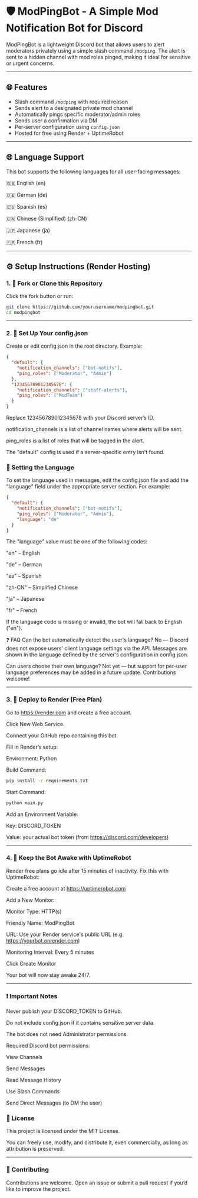 # 🛡️ ModPingBot - A Simple Mod Notification Bot for Discord

ModPingBot is a lightweight Discord bot that allows users to alert moderators privately using a simple slash command `/modping`. The alert is sent to a hidden channel with mod roles pinged, making it ideal for sensitive or urgent concerns.

---

## 🌐 Features

- Slash command `/modping` with required reason  
- Sends alert to a designated private mod channel  
- Automatically pings specific moderator/admin roles  
- Sends user a confirmation via DM  
- Per-server configuration using `config.json`  
- Hosted for free using Render + UptimeRobot

---

## 🌐 Language Support
This bot supports the following languages for all user-facing messages:

🇬🇧 English (en)

🇩🇪 German (de)

🇪🇸 Spanish (es)

🇨🇳 Chinese (Simplified) (zh-CN)

🇯🇵 Japanese (ja)

🇫🇷 French (fr)

---

## ⚙️ Setup Instructions (Render Hosting)

### 1. 🔧 Fork or Clone this Repository

Click the fork button or run:

```bash
git clone https://github.com/yourusername/modpingbot.git
cd modpingbot
```
---

### 2. 🧠 Set Up Your config.json
Create or edit config.json in the root directory. Example:
```json
{
  "default": {
    "notification_channels": ["bot-notifs"],
    "ping_roles": ["Moderator", "Admin"]
  },
  "123456789012345678": {
    "notification_channels": ["staff-alerts"],
    "ping_roles": ["ModTeam"]
  }
}
```
Replace 123456789012345678 with your Discord server’s ID.

notification_channels is a list of channel names where alerts will be sent.

ping_roles is a list of roles that will be tagged in the alert.

The "default" config is used if a server-specific entry isn't found.

### 🔧 Setting the Language
To set the language used in messages, edit the config.json file and add the "language" field under the appropriate server section. For example:

```json
{
  "default": {
    "notification_channels": ["bot-notifs"],
    "ping_roles": ["Moderator", "Admin"],
    "language": "de"
  }
}
```
The "language" value must be one of the following codes:

"en" – English

"de" – German

"es" – Spanish

"zh-CN" – Simplified Chinese

"ja" – Japanese

"fr" – French

If the language code is missing or invalid, the bot will fall back to English ("en").

❓ FAQ
Can the bot automatically detect the user's language?
No — Discord does not expose users' client language settings via the API. Messages are shown in the language defined by the server's configuration in config.json.

Can users choose their own language?
Not yet — but support for per-user language preferences may be added in a future update. Contributions welcome!

---

### 3. 🚀 Deploy to Render (Free Plan)
Go to https://render.com and create a free account.

Click New Web Service.

Connect your GitHub repo containing this bot.

Fill in Render’s setup:

Environment: Python

Build Command:
```bash
pip install -r requirements.txt
```
Start Command:
```bash
python main.py
```
Add an Environment Variable:

Key: DISCORD_TOKEN

Value: your actual bot token (from https://discord.com/developers)

---

### 4. 🔁 Keep the Bot Awake with UptimeRobot
Render free plans go idle after 15 minutes of inactivity. Fix this with UptimeRobot:

Create a free account at https://uptimerobot.com

Add a New Monitor:

Monitor Type: HTTP(s)

Friendly Name: ModPingBot

URL: Use your Render service's public URL (e.g. https://yourbot.onrender.com)

Monitoring Interval: Every 5 minutes

Click Create Monitor

Your bot will now stay awake 24/7.

---

### ❗ Important Notes
Never publish your DISCORD_TOKEN to GitHub.

Do not include config.json if it contains sensitive server data.

The bot does not need Administrator permissions.

Required Discord bot permissions:

View Channels

Send Messages

Read Message History

Use Slash Commands

Send Direct Messages (to DM the user)

### 📄 License
This project is licensed under the MIT License.

You can freely use, modify, and distribute it, even commercially, as long as attribution is preserved.

---

### 🤝 Contributing
Contributions are welcome. Open an issue or submit a pull request if you’d like to improve the project.

